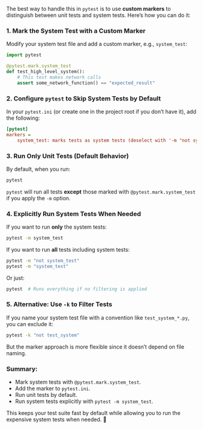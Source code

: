 The best way to handle this in `pytest` is to use **custom markers** to distinguish between unit tests and system tests. Here’s how you can do it:

### 1. **Mark the System Test with a Custom Marker**
Modify your system test file and add a custom marker, e.g., `system_test`:

```python
import pytest

@pytest.mark.system_test
def test_high_level_system():
    # This test makes network calls
    assert some_network_function() == "expected_result"
```

### 2. **Configure `pytest` to Skip System Tests by Default**
In your `pytest.ini` (or create one in the project root if you don’t have it), add the following:

```ini
[pytest]
markers =
    system_test: marks tests as system tests (deselect with '-m "not system_test"')
```

### 3. **Run Only Unit Tests (Default Behavior)**
By default, when you run:

```sh
pytest
```
`pytest` will run all tests **except** those marked with `@pytest.mark.system_test` if you apply the `-m` option.

### 4. **Explicitly Run System Tests When Needed**
If you want to run **only** the system tests:

```sh
pytest -m system_test
```

If you want to run **all** tests including system tests:

```sh
pytest -m "not system_test"
pytest -m "system_test"
```

Or just:

```sh
pytest  # Runs everything if no filtering is applied
```

### 5. **Alternative: Use `-k` to Filter Tests**
If you name your system test file with a convention like `test_system_*.py`, you can exclude it:

```sh
pytest -k "not test_system"
```

But the marker approach is more flexible since it doesn’t depend on file naming.

### Summary:
- Mark system tests with `@pytest.mark.system_test`.
- Add the marker to `pytest.ini`.
- Run unit tests by default.
- Run system tests explicitly with `pytest -m system_test`.

This keeps your test suite fast by default while allowing you to run the expensive system tests when needed. 🚀